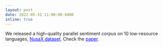 ```yaml
---
layout: post
date: 2022-05-31 11:00:00-0400
inline: true
---
```


We released a high-quality parallel sentiment corpus on 10 low-resource languages, <a href="https://github.com/IndoNLP/nusax" style="color:blue">NusaX dataset</a>. Check the <a href="https://arxiv.org/pdf/2205.15960.pdf" style="color:blue">paper</a>.